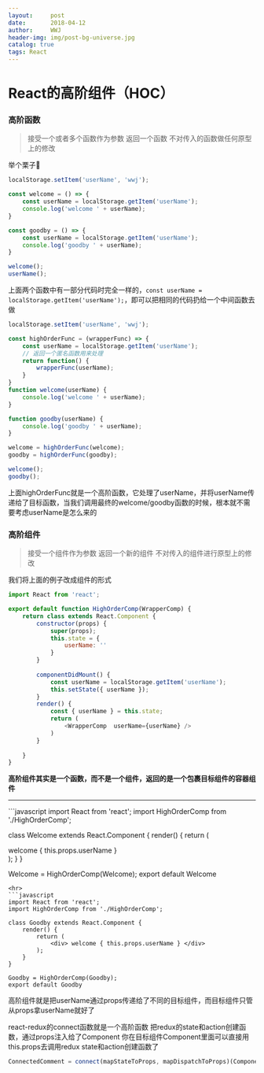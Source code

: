```yaml
---
layout:     post
date:       2018-04-12
author:     WWJ
header-img: img/post-bg-universe.jpg
catalog: true
tags: React
---
```


# React的高阶组件（HOC）

### 高阶函数

> 接受一个或者多个函数作为参数
> 返回一个函数
> 不对传入的函数做任何原型上的修改

举个栗子🌰
```javascript
localStorage.setItem('userName', 'wwj');

const welcome = () => {
	const userName = localStorage.getItem('userName');
	console.log('welcome ' + userName);
}

const goodby = () => {
	const userName = localStorage.getItem('userName');
	console.log('goodby ' + userName);
}

welcome();
userName();
```

上面两个函数中有一部分代码时完全一样的，`const userName = localStorage.getItem('userName');`，即可以把相同的代码扔给一个中间函数去做

```javascript
localStorage.setItem('userName', 'wwj');

const highOrderFunc = (wrapperFunc) => {
	const userName = localStorage.getItem('userName');
	// 返回一个匿名函数用来处理
	return function() {
		wrapperFunc(userName);
	}
}
function welcome(userName) {
	console.log('welcome ' + userName);
}

function goodby(userName) {
	console.log('goodby ' + userName);
}

welcome = highOrderFunc(welcome);
goodby = highOrderFunc(goodby);

welcome();
goodby();
```
上面highOrderFunc就是一个高阶函数，它处理了userName，并将userName传递给了目标函数，当我们调用最终的welcome/goodby函数的时候，根本就不需要考虑userName是怎么来的


### 高阶组件

> 接受一个组件作为参数
> 返回一个新的组件
> 不对传入的组件进行原型上的修改

我们将上面的例子改成组件的形式
```javascript
import React from 'react';

export default function HighOrderComp(WrapperComp) {
	return class extends React.Component {
		constructor(props) {
			super(props);
			this.state = {
				userName: ''
			}
		}
		
		componentDidMount() {
			const userName = localStorage.getItem('userName');
			this.setState({ userName });
		}
		render() {
			const { userName } = this.state;
			return (
				<WrapperComp  userName={userName} />
			)
		}
		
	}
}

```
**高阶组件其实是一个函数，而不是一个组件，返回的是一个包裹目标组件的容器组件**
<hr>
```javascript
import React from 'react';
import HighOrderComp from './HighOrderComp';

class Welcome extends React.Component {
	render() {
		return (
			<div> welcome { this.props.userName } </div>
		);
	}
}

Welcome = HighOrderComp(Welcome);
export default Welcome

```
<hr>
```javascript
import React from 'react';
import HighOrderComp from './HighOrderComp';

class Goodby extends React.Component {
	render() {
		return (
			<div> welcome { this.props.userName } </div>
		);
	}
}

Goodby = HighOrderComp(Goodby);
export default Goodby

```

高阶组件就是把userName通过props传递给了不同的目标组件，而目标组件只管从props拿userName就好了

react-redux的connect函数就是一个高阶函数
把redux的state和action创建函数，通过props注入给了Component
你在目标组件Component里面可以直接用this.props去调用redux state和action创建函数了
```javascript
ConnectedComment = connect(mapStateToProps, mapDispatchToProps)(Component);
```
